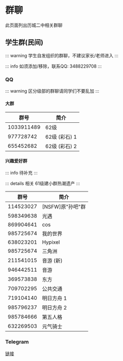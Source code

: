 # 群聊

此页面列出历城二中相关群聊

## 学生群(民间)

::: warning
学生自发组织的群聊，不建议家长/老师进入
:::

::: info
如须添加/移除，联系QQ: 3488229708
:::

### QQ

::: warning
区分级部的群聊请同学们不要乱加
:::

#### 大群

|群号|简介|
|---|---|
|1033911489|62级|
|977728742|62级 (彩石) 1|
|655452682|62级 (彩石) 2|

#### 兴趣爱好群

::: info
待补充
:::

::: details 相关
61级建小群热潮遗产
:::

|群号|简介|
|---|---|
|114523027|[NSFW]原"孙吧"群|
|598349638|光遇|
|869904641|cos|
|985725674|我的世界|
|638023201|Hypixel|
|985725674|三角洲|
|211541015|音游 (新)|
|946442511|音游|
|369573838|东方|
|709702295|公共交通|
|719104140|明日方舟 1|
|985796237|明日方舟 2|
|985784666|第五人格|
|632269503|元气骑士|


### Telegram

[链接](https://t.me/lcez123)
